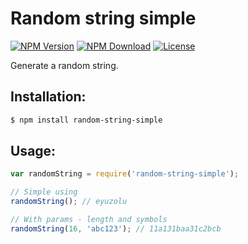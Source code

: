 # Random string simple

[![NPM Version](https://img.shields.io/npm/v/random-string-simple.svg)](https://www.npmjs.com/package/random-string-simple)
[![NPM Download](https://img.shields.io/npm/dm/random-string-simple.svg)](https://www.npmjs.com/package/random-string-simple)
[![License](https://img.shields.io/npm/l/random-string-simple.svg)](https://github.com/vladzadvorny/random-string-simple/blob/master/LICENSE)

Generate a random string.

## Installation:

```sh
$ npm install random-string-simple
```

## Usage:

```javascript
var randomString = require('random-string-simple');

// Simple using
randomString(); // eyuzolu

// With params - length and symbols
randomString(16, 'abc123'); // 11a131baa31c2bcb
```

